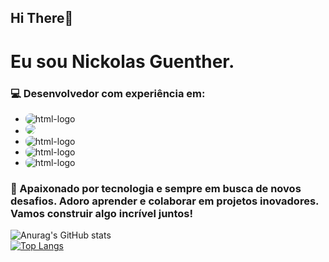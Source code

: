 ## Hi There👋 
# Eu sou Nickolas Guenther.

### 💻 Desenvolvedor com experiência em:
- <img src="https://img.shields.io/badge/Java-ED8B00?style=for-the-badge&logo=openjdk&logoColor=white" alt="html-logo" style="border-radius: 8px;" />
- <img src="https://img.shields.io/badge/JavaScript-323330?style=for-the-badge&logo=javascript&logoColor=F7DF1E" style="border-radius: 8px;" />
- <img src="https://img.shields.io/badge/HTML5-E34F26?style=for-the-badge&logo=html5&logoColor=white" alt="html-logo" style="border-radius: 8px;" />
- <img src="https://img.shields.io/badge/CSS3-1572B6?style=for-the-badge&logo=css3&logoColor=white" alt="html-logo" style="border-radius: 8px;" />
- <img src="https://img.shields.io/badge/MySQL-005C84?style=for-the-badge&logo=mysql&logoColor=white" alt="html-logo" style="border-radius: 8px;" />

### 🚀 Apaixonado por tecnologia e sempre em busca de novos desafios. Adoro aprender e colaborar em projetos inovadores. Vamos construir algo incrível juntos!

![Anurag's GitHub stats](https://github-readme-stats.vercel.app/api?username=NEGuenther&show_icons=true&theme=tokyonight)<br>
[![Top Langs](https://github-readme-stats.vercel.app/api/top-langs/?username=NEGuenther)](https://github.com/anuraghazra/github-readme-stats)
